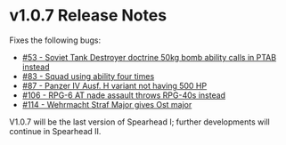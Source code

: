# v1.0.7 Release Notes

Fixes the following bugs:

- [#53 - Soviet Tank Destroyer doctrine 50kg bomb ability calls in PTAB instead](https://github.com/Stoklomolvi/Spearhead-Public/issues/53)
- [#83 - Squad using ability four times](https://github.com/Stoklomolvi/Spearhead-Public/issues/83)
- [#87 - Panzer IV Ausf. H variant not having 500 HP](https://github.com/Stoklomolvi/Spearhead-Public/issues/87)
- [#106 - RPG-6 AT nade assault throws RPG-40s instead](https://github.com/Stoklomolvi/Spearhead-Public/issues/106)
- [#114 - Wehrmacht Straf Major gives Ost major](https://github.com/Stoklomolvi/Spearhead-Public/issues/114)

V1.0.7 will be the last version of Spearhead I; further developments will continue in Spearhead II.
